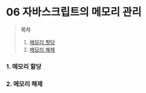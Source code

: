 # 06 자바스크립트의 메모리 관리

> **목차**
>
> 1. [메모리 할당](#1-메모리-할당)
> 2. [메모리 해제](#2-메모리-해제)

### 1. 메모리 할당

### 2. 메모리 해제
